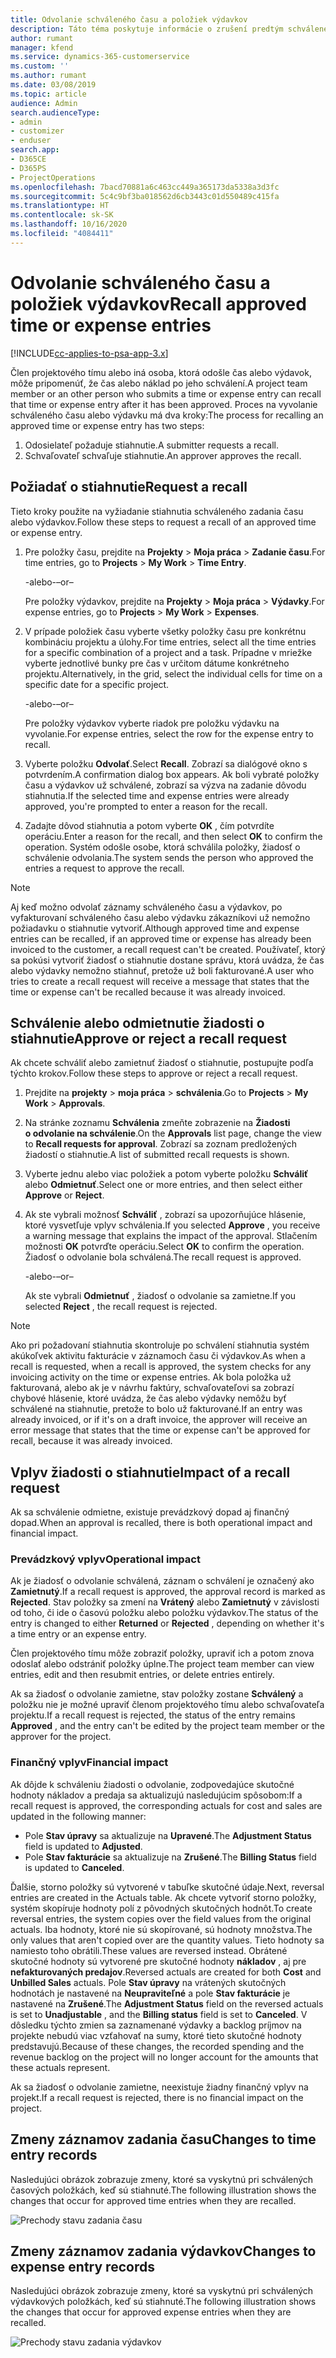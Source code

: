 ```yaml
---
title: Odvolanie schváleného času a položiek výdavkov
description: Táto téma poskytuje informácie o zrušení predtým schváleného času projektu alebo nákladov transakcie.
author: rumant
manager: kfend
ms.service: dynamics-365-customerservice
ms.custom: ''
ms.author: rumant
ms.date: 03/08/2019
ms.topic: article
audience: Admin
search.audienceType:
- admin
- customizer
- enduser
search.app:
- D365CE
- D365PS
- ProjectOperations
ms.openlocfilehash: 7bacd70881a6c463cc449a365173da5338a3d3fc
ms.sourcegitcommit: 5c4c9bf3ba018562d6cb3443c01d550489c415fa
ms.translationtype: HT
ms.contentlocale: sk-SK
ms.lasthandoff: 10/16/2020
ms.locfileid: "4084411"
---
```

# <a name="recall-approved-time-or-expense-entries"></a><span data-ttu-id="56d20-103">Odvolanie schváleného času a položiek výdavkov</span><span class="sxs-lookup"><span data-stu-id="56d20-103">Recall approved time or expense entries</span></span>

[!INCLUDE[cc-applies-to-psa-app-3.x](../includes/cc-applies-to-psa-app-3x.md)]

<span data-ttu-id="56d20-104">Člen projektového tímu alebo iná osoba, ktorá odošle čas alebo výdavok, môže pripomenúť, že čas alebo náklad po jeho schválení.</span><span class="sxs-lookup"><span data-stu-id="56d20-104">A project team member or an other person who submits a time or expense entry can recall that time or expense entry after it has been approved.</span></span> <span data-ttu-id="56d20-105">Proces na vyvolanie schváleného času alebo výdavku má dva kroky:</span><span class="sxs-lookup"><span data-stu-id="56d20-105">The process for recalling an approved time or expense entry has two steps:</span></span>

1. <span data-ttu-id="56d20-106">Odosielateľ požaduje stiahnutie.</span><span class="sxs-lookup"><span data-stu-id="56d20-106">A submitter requests a recall.</span></span>
2. <span data-ttu-id="56d20-107">Schvaľovateľ schvaľuje stiahnutie.</span><span class="sxs-lookup"><span data-stu-id="56d20-107">An approver approves the recall.</span></span>

## <a name="request-a-recall"></a><span data-ttu-id="56d20-108">Požiadať o stiahnutie</span><span class="sxs-lookup"><span data-stu-id="56d20-108">Request a recall</span></span>

<span data-ttu-id="56d20-109">Tieto kroky použite na vyžiadanie stiahnutia schváleného zadania času alebo výdavkov.</span><span class="sxs-lookup"><span data-stu-id="56d20-109">Follow these steps to request a recall of an approved time or expense entry.</span></span>

1. <span data-ttu-id="56d20-110">Pre položky času, prejdite na **Projekty** \> **Moja práca** \> **Zadanie času**.</span><span class="sxs-lookup"><span data-stu-id="56d20-110">For time entries, go to **Projects** \> **My Work** \> **Time Entry**.</span></span>

    <span data-ttu-id="56d20-111">-alebo-</span><span class="sxs-lookup"><span data-stu-id="56d20-111">–or–</span></span>

    <span data-ttu-id="56d20-112">Pre položky výdavkov, prejdite na **Projekty** \> **Moja práca** \> **Výdavky**.</span><span class="sxs-lookup"><span data-stu-id="56d20-112">For expense entries, go to **Projects** \> **My Work** \> **Expenses**.</span></span>

2. <span data-ttu-id="56d20-113">V prípade položiek času vyberte všetky položky času pre konkrétnu kombináciu projektu a úlohy.</span><span class="sxs-lookup"><span data-stu-id="56d20-113">For time entries, select all the time entries for a specific combination of a project and a task.</span></span> <span data-ttu-id="56d20-114">Prípadne v mriežke vyberte jednotlivé bunky pre čas v určitom dátume konkrétneho projektu.</span><span class="sxs-lookup"><span data-stu-id="56d20-114">Alternatively, in the grid, select the individual cells for time on a specific date for a specific project.</span></span>

    <span data-ttu-id="56d20-115">-alebo-</span><span class="sxs-lookup"><span data-stu-id="56d20-115">–or–</span></span>

    <span data-ttu-id="56d20-116">Pre položky výdavkov vyberte riadok pre položku výdavku na vyvolanie.</span><span class="sxs-lookup"><span data-stu-id="56d20-116">For expense entries, select the row for the expense entry to recall.</span></span>

3. <span data-ttu-id="56d20-117">Vyberte položku **Odvolať**.</span><span class="sxs-lookup"><span data-stu-id="56d20-117">Select **Recall**.</span></span> <span data-ttu-id="56d20-118">Zobrazí sa dialógové okno s potvrdením.</span><span class="sxs-lookup"><span data-stu-id="56d20-118">A confirmation dialog box appears.</span></span> <span data-ttu-id="56d20-119">Ak boli vybraté položky času a výdavkov už schválené, zobrazí sa výzva na zadanie dôvodu stiahnutia.</span><span class="sxs-lookup"><span data-stu-id="56d20-119">If the selected time and expense entries were already approved, you're prompted to enter a reason for the recall.</span></span>
4. <span data-ttu-id="56d20-120">Zadajte dôvod stiahnutia a potom vyberte **OK** , čím potvrdíte operáciu.</span><span class="sxs-lookup"><span data-stu-id="56d20-120">Enter a reason for the recall, and then select **OK** to confirm the operation.</span></span> <span data-ttu-id="56d20-121">Systém odošle osobe, ktorá schválila položky, žiadosť o schválenie odvolania.</span><span class="sxs-lookup"><span data-stu-id="56d20-121">The system sends the person who approved the entries a request to approve the recall.</span></span>

> [!NOTE]
> <span data-ttu-id="56d20-122">Aj keď možno odvolať záznamy schváleného času a výdavkov, po vyfakturovaní schváleného času alebo výdavku zákazníkovi už nemožno požiadavku o stiahnutie vytvoriť.</span><span class="sxs-lookup"><span data-stu-id="56d20-122">Although approved time and expense entries can be recalled, if an approved time or expense has already been invoiced to the customer, a recall request can't be created.</span></span> <span data-ttu-id="56d20-123">Používateľ, ktorý sa pokúsi vytvoriť žiadosť o stiahnutie dostane správu, ktorá uvádza, že čas alebo výdavky nemožno stiahnuť, pretože už boli fakturované.</span><span class="sxs-lookup"><span data-stu-id="56d20-123">A user who tries to create a recall request will receive a message that states that the time or expense can't be recalled because it was already invoiced.</span></span>

## <a name="approve-or-reject-a-recall-request"></a><span data-ttu-id="56d20-124">Schválenie alebo odmietnutie žiadosti o stiahnutie</span><span class="sxs-lookup"><span data-stu-id="56d20-124">Approve or reject a recall request</span></span>

<span data-ttu-id="56d20-125">Ak chcete schváliť alebo zamietnuť žiadosť o stiahnutie, postupujte podľa týchto krokov.</span><span class="sxs-lookup"><span data-stu-id="56d20-125">Follow these steps to approve or reject a recall request.</span></span>

1. <span data-ttu-id="56d20-126">Prejdite na **projekty** \> **moja práca** \> **schválenia**.</span><span class="sxs-lookup"><span data-stu-id="56d20-126">Go to **Projects** \> **My Work** \> **Approvals**.</span></span>
2. <span data-ttu-id="56d20-127">Na stránke zoznamu **Schválenia** zmeňte zobrazenie na **Žiadosti o odvolanie na schválenie**.</span><span class="sxs-lookup"><span data-stu-id="56d20-127">On the **Approvals** list page, change the view to **Recall requests for approval**.</span></span> <span data-ttu-id="56d20-128">Zobrazí sa zoznam predložených žiadostí o stiahnutie.</span><span class="sxs-lookup"><span data-stu-id="56d20-128">A list of submitted recall requests is shown.</span></span>
3. <span data-ttu-id="56d20-129">Vyberte jednu alebo viac položiek a potom vyberte položku **Schváliť** alebo **Odmietnuť**.</span><span class="sxs-lookup"><span data-stu-id="56d20-129">Select one or more entries, and then select either **Approve** or **Reject**.</span></span>
4. <span data-ttu-id="56d20-130">Ak ste vybrali možnosť **Schváliť** , zobrazí sa upozorňujúce hlásenie, ktoré vysvetľuje vplyv schválenia.</span><span class="sxs-lookup"><span data-stu-id="56d20-130">If you selected **Approve** , you receive a warning message that explains the impact of the approval.</span></span> <span data-ttu-id="56d20-131">Stlačením možnosti **OK** potvrďte operáciu.</span><span class="sxs-lookup"><span data-stu-id="56d20-131">Select **OK** to confirm the operation.</span></span> <span data-ttu-id="56d20-132">Žiadosť o odvolanie bola schválená.</span><span class="sxs-lookup"><span data-stu-id="56d20-132">The recall request is approved.</span></span>

    <span data-ttu-id="56d20-133">-alebo-</span><span class="sxs-lookup"><span data-stu-id="56d20-133">–or–</span></span>

    <span data-ttu-id="56d20-134">Ak ste vybrali **Odmietnuť** , žiadosť o odvolanie sa zamietne.</span><span class="sxs-lookup"><span data-stu-id="56d20-134">If you selected **Reject** , the recall request is rejected.</span></span>

> [!NOTE]
> <span data-ttu-id="56d20-135">Ako pri požadovaní stiahnutia skontroluje po schválení stiahnutia systém akúkoľvek aktivitu fakturácie v záznamoch času či výdavkov.</span><span class="sxs-lookup"><span data-stu-id="56d20-135">As when a recall is requested, when a recall is approved, the system checks for any invoicing activity on the time or expense entries.</span></span> <span data-ttu-id="56d20-136">Ak bola položka už fakturovaná, alebo ak je v návrhu faktúry, schvaľovateľovi sa zobrazí chybové hlásenie, ktoré uvádza, že čas alebo výdavky nemôžu byť schválené na stiahnutie, pretože to bolo už fakturované.</span><span class="sxs-lookup"><span data-stu-id="56d20-136">If an entry was already invoiced, or if it's on a draft invoice, the approver will receive an error message that states that the time or expense can't be approved for recall, because it was already invoiced.</span></span>

## <a name="impact-of-a-recall-request"></a><span data-ttu-id="56d20-137">Vplyv žiadosti o stiahnutie</span><span class="sxs-lookup"><span data-stu-id="56d20-137">Impact of a recall request</span></span>

<span data-ttu-id="56d20-138">Ak sa schválenie odmietne, existuje prevádzkový dopad aj finančný dopad.</span><span class="sxs-lookup"><span data-stu-id="56d20-138">When an approval is recalled, there is both operational impact and financial impact.</span></span>

### <a name="operational-impact"></a><span data-ttu-id="56d20-139">Prevádzkový vplyv</span><span class="sxs-lookup"><span data-stu-id="56d20-139">Operational impact</span></span>

<span data-ttu-id="56d20-140">Ak je žiadosť o odvolanie schválená, záznam o schválení je označený ako **Zamietnutý**.</span><span class="sxs-lookup"><span data-stu-id="56d20-140">If a recall request is approved, the approval record is marked as **Rejected**.</span></span> <span data-ttu-id="56d20-141">Stav položky sa zmení na **Vrátený** alebo **Zamietnutý** v závislosti od toho, či ide o časovú položku alebo položku výdavkov.</span><span class="sxs-lookup"><span data-stu-id="56d20-141">The status of the entry is changed to either **Returned** or **Rejected** , depending on whether it's a time entry or an expense entry.</span></span>

<span data-ttu-id="56d20-142">Člen projektového tímu môže zobraziť položky, upraviť ich a potom znova odoslať alebo odstrániť položky úplne.</span><span class="sxs-lookup"><span data-stu-id="56d20-142">The project team member can view entries, edit and then resubmit entries, or delete entries entirely.</span></span>

<span data-ttu-id="56d20-143">Ak sa žiadosť o odvolanie zamietne, stav položky zostane **Schválený** a položku nie je možné upraviť členom projektového tímu alebo schvaľovateľa projektu.</span><span class="sxs-lookup"><span data-stu-id="56d20-143">If a recall request is rejected, the status of the entry remains **Approved** , and the entry can't be edited by the project team member or the approver for the project.</span></span>

### <a name="financial-impact"></a><span data-ttu-id="56d20-144">Finančný vplyv</span><span class="sxs-lookup"><span data-stu-id="56d20-144">Financial impact</span></span>

<span data-ttu-id="56d20-145">Ak dôjde k schváleniu žiadosti o odvolanie, zodpovedajúce skutočné hodnoty nákladov a predaja sa aktualizujú nasledujúcim spôsobom:</span><span class="sxs-lookup"><span data-stu-id="56d20-145">If a recall request is approved, the corresponding actuals for cost and sales are updated in the following manner:</span></span>

- <span data-ttu-id="56d20-146">Pole **Stav úpravy** sa aktualizuje na **Upravené**.</span><span class="sxs-lookup"><span data-stu-id="56d20-146">The **Adjustment Status** field is updated to **Adjusted**.</span></span>
- <span data-ttu-id="56d20-147">Pole **Stav fakturácie** sa aktualizuje na **Zrušené**.</span><span class="sxs-lookup"><span data-stu-id="56d20-147">The **Billing Status** field is updated to **Canceled**.</span></span>

<span data-ttu-id="56d20-148">Ďalšie, storno položky sú vytvorené v tabuľke skutočné údaje.</span><span class="sxs-lookup"><span data-stu-id="56d20-148">Next, reversal entries are created in the Actuals table.</span></span> <span data-ttu-id="56d20-149">Ak chcete vytvoriť storno položky, systém skopíruje hodnoty polí z pôvodných skutočných hodnôt.</span><span class="sxs-lookup"><span data-stu-id="56d20-149">To create reversal entries, the system copies over the field values from the original actuals.</span></span> <span data-ttu-id="56d20-150">Iba hodnoty, ktoré nie sú skopírované, sú hodnoty množstva.</span><span class="sxs-lookup"><span data-stu-id="56d20-150">The only values that aren't copied over are the quantity values.</span></span> <span data-ttu-id="56d20-151">Tieto hodnoty sa namiesto toho obrátili.</span><span class="sxs-lookup"><span data-stu-id="56d20-151">These values are reversed instead.</span></span> <span data-ttu-id="56d20-152">Obrátené skutočné hodnoty sú vytvorené pre skutočné hodnoty **nákladov** , aj pre **nefakturovaných predajov**.</span><span class="sxs-lookup"><span data-stu-id="56d20-152">Reversed actuals are created for both **Cost** and **Unbilled Sales** actuals.</span></span> <span data-ttu-id="56d20-153">Pole **Stav úpravy** na vrátených skutočných hodnotách je nastavené na **Neupraviteľné** a pole **Stav fakturácie** je nastavené na **Zrušené**.</span><span class="sxs-lookup"><span data-stu-id="56d20-153">The **Adjustment Status** field on the reversed actuals is set to **Unadjustable** , and the **Billing status** field is set to **Canceled**.</span></span> <span data-ttu-id="56d20-154">V dôsledku týchto zmien sa zaznamenané výdavky a backlog príjmov na projekte nebudú viac vzťahovať na sumy, ktoré tieto skutočné hodnoty predstavujú.</span><span class="sxs-lookup"><span data-stu-id="56d20-154">Because of these changes, the recorded spending and the revenue backlog on the project will no longer account for the amounts that these actuals represent.</span></span>

<span data-ttu-id="56d20-155">Ak sa žiadosť o odvolanie zamietne, neexistuje žiadny finančný vplyv na projekt.</span><span class="sxs-lookup"><span data-stu-id="56d20-155">If a recall request is rejected, there is no financial impact on the project.</span></span>

## <a name="changes-to-time-entry-records"></a><span data-ttu-id="56d20-156">Zmeny záznamov zadania času</span><span class="sxs-lookup"><span data-stu-id="56d20-156">Changes to time entry records</span></span>

<span data-ttu-id="56d20-157">Nasledujúci obrázok zobrazuje zmeny, ktoré sa vyskytnú pri schválených časových položkách, keď sú stiahnuté.</span><span class="sxs-lookup"><span data-stu-id="56d20-157">The following illustration shows the changes that occur for approved time entries when they are recalled.</span></span>

![Prechody stavu zadania času](media/TimeEntryStateTransitions.png)

## <a name="changes-to-expense-entry-records"></a><span data-ttu-id="56d20-159">Zmeny záznamov zadania výdavkov</span><span class="sxs-lookup"><span data-stu-id="56d20-159">Changes to expense entry records</span></span>

<span data-ttu-id="56d20-160">Nasledujúci obrázok zobrazuje zmeny, ktoré sa vyskytnú pri schválených výdavkových položkách, keď sú stiahnuté.</span><span class="sxs-lookup"><span data-stu-id="56d20-160">The following illustration shows the changes that occur for approved expense entries when they are recalled.</span></span>

![Prechody stavu zadania výdavkov](media/ExpenseEntryStateTransitions.png)
